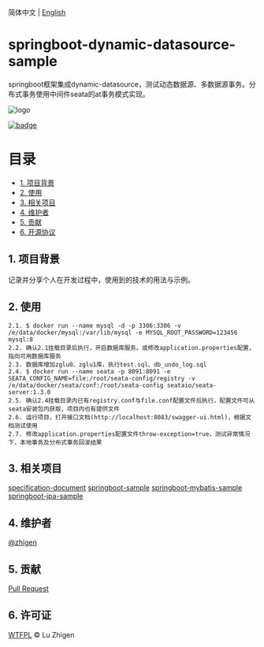 简体中文 | [English](/README.en-US.md)

# springboot-dynamic-datasource-sample
springboot框架集成dynamic-datasource，测试动态数据源、多数据源事务。分布式事务使用中间件seata的at事务模式实现。

![logo](/static/logo.png "logo tip")

[![badge](https://img.shields.io/badge/license-WTFPL-blue)](http://www.wtfpl.net/)

# 目录
* [1. 项目背景](#1)
* [2. 使用](#2)
* [3. 相关项目](#3)
* [4. 维护者](#4)
* [5. 贡献](#5)
* [6. 开源协议](#6)

<a id="1"></a>
## 1. 项目背景
记录并分享个人在开发过程中，使用到的技术的用法与示例。

<a id="2"></a>
## 2. 使用
    2.1. $ docker run --name mysql -d -p 3306:3306 -v /e/data/docker/mysql:/var/lib/mysql -e MYSQL_ROOT_PASSWORD=123456 mysql:8
    2.2. 确认2.1挂载目录后执行，开启数据库服务。或修改application.properties配置，指向可用数据库服务
    2.3. 数据库增加zglu0、zglu1库，执行test.sql、db_undo_log.sql
    2.4. $ docker run --name seata -p 8091:8091 -e SEATA_CONFIG_NAME=file:/root/seata-config/registry -v /e/data/docker/seata/conf:/root/seata-config seataio/seata-server:1.3.0
    2.5. 确认2.4挂载目录内已有registry.conf与file.conf配置文件后执行，配置文件可从seata安装包内获取，项目内也有提供文件
    2.6. 运行项目，打开接口文档(http://localhost:8083/swagger-ui.html)，根据文档测试使用
    2.7. 修改application.properties配置文件throw-exception=true，测试异常情况下，本地事务及分布式事务回滚结果

<a id="3"></a>
## 3. 相关项目
[specification-document](https://github.com/zhigen/specification-document)
[springboot-sample](https://github.com/zhigen/springboot-sample)
[springboot-mybatis-sample](https://github.com/zhigen/springboot-mybatis-sample)
[springboot-jpa-sample](https://github.com/zhigen/springboot-jpa-sample)

<a id="4"></a>
## 4. 维护者
[@zhigen](https://github.com/zhigen)

<a id="5"></a>
## 5. 贡献
[Pull Request](https://github.com/zhigen/springboot-dynamic-datasource-sample/pulls)

<a id="6"></a>
## 6. 许可证
[WTFPL](/LICENSE) © Lu Zhigen